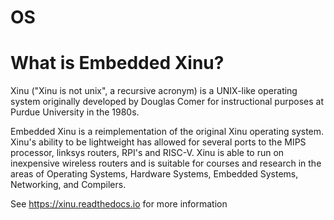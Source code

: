 # OS
# What is Embedded Xinu?

Xinu ("Xinu is not unix", a recursive acronym) is a UNIX-like operating system originally developed by Douglas Comer for instructional purposes at Purdue University in the 1980s.

Embedded Xinu is a reimplementation of the original Xinu operating system. Xinu's ability to be lightweight has allowed for several ports to the MIPS processor, linksys routers, RPI's and RISC-V. Xinu is able to run on inexpensive wireless routers and is suitable for courses and research in the areas of Operating Systems, Hardware Systems, Embedded Systems, Networking, and Compilers.

See https://xinu.readthedocs.io for more information
